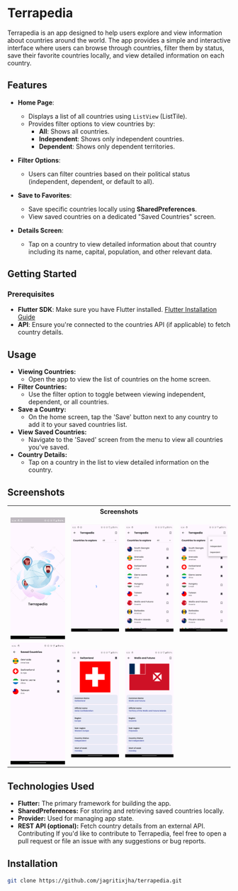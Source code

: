 # Terrapedia

Terrapedia is an app designed to help users explore and view information about countries around the world. The app provides a simple and interactive interface where users can browse through countries, filter them by status, save their favorite countries locally, and view detailed information on each country.

## Features

- **Home Page**:
  - Displays a list of all countries using `ListView` (ListTile).
  - Provides filter options to view countries by:
    - **All**: Shows all countries.
    - **Independent**: Shows only independent countries.
    - **Dependent**: Shows only dependent territories.

- **Filter Options**:
  - Users can filter countries based on their political status (independent, dependent, or default to all).
- **Save to Favorites**:
  - Save specific countries locally using **SharedPreferences**.
  - View saved countries on a dedicated "Saved Countries" screen.
- **Details Screen**:
  - Tap on a country to view detailed information about that country including its name, capital, population, and other relevant data.
## Getting Started
### Prerequisites
- **Flutter SDK**: Make sure you have Flutter installed. [Flutter Installation Guide](https://flutter.dev/docs/get-started/install)
- **API**: Ensure you're connected to the countries API (if applicable) to fetch country details.
## Usage
- **Viewing Countries:**
  - Open the app to view the list of countries on the home screen.
- **Filter Countries:**
  - Use the filter option to toggle between viewing independent, dependent, or all countries.
- **Save a Country:**
  - On the home screen, tap the 'Save' button next to any country to add it to your saved countries list.
- **View Saved Countries:**
  - Navigate to the 'Saved' screen from the menu to view all countries you've saved.
- **Country Details:**
  - Tap on a country in the list to view detailed information on the country.
## Screenshots
<table style="border-collapse: collapse; width: 100%;">
<tr>
<th colspan="4" style="text-align: center; border: 0;">Screenshots</th>
</tr>
<tr>
<td style="width: 250px; border: 0;">

<img src="screenshots/screenshot2.png" height="auto" />

</td>
<td style="width: 220px; border: 0;">

<img src="screenshots/screenshot1.png" height="auto" />

</td>
<td style="width: 220px; border: 0;">

<img src="screenshots/screenshot3.png" height="auto" />

</td>
<td style="width: 220px; border: 0;">

<img src="screenshots/screenshot4.png" height="auto" />

</td>

</tr>
<tr>
<td style="width: 250px; border: 0;">

<img src="screenshots/screenshot5.png" height="auto" />

</td>
<td style="width: 220px; border: 0;">

<img src="screenshots/screenshot6.png" height="auto" />

</td>
<td style="width: 220px; border: 0;">

<img src="screenshots/screenshot7.png" height="auto" />

</td>

</tr>

</table>

## Technologies Used
- **Flutter:** The primary framework for building the app.
- **SharedPreferences:** For storing and retrieving saved countries locally.
- **Provider:** Used for managing app state.
- **REST API (optional):** Fetch country details from an external API.
  Contributing
  If you'd like to contribute to Terrapedia, feel free to open a pull request or file an issue with any suggestions or bug reports.
## Installation

   ```bash
   git clone https://github.com/jagritixjha/terrapedia.git